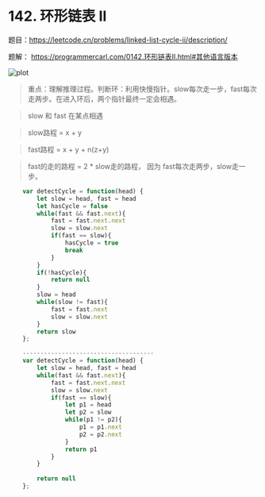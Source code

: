 # 142. 环形链表 II
题目：https://leetcode.cn/problems/linked-list-cycle-ii/description/

题解： https://programmercarl.com/0142.环形链表II.html#其他语言版本

![plot](./img/3DE84903-A55A-43CE-A46E-63D40A756CCA.jpeg)

> 重点：理解推理过程。判断环：利用快慢指针。slow每次走一步，fast每次走两步。在进入环后，两个指针最终一定会相遇。 

> slow 和 fast 在某点相遇

> slow路程 = x + y 

> fast路程 = x + y + n(z+y)

> fast的走的路程 = 2 * slow走的路程， 因为 fast每次走两步，slow走一步。

```js
    var detectCycle = function(head) {
        let slow = head, fast = head 
        let hasCycle = false 
        while(fast && fast.next){
            fast = fast.next.next 
            slow = slow.next 
            if(fast == slow){
                hasCycle = true 
                break 
            }
        }
        if(!hasCycle){
            return null
        }
        slow = head
        while(slow != fast){
            fast = fast.next 
            slow = slow.next
        }
        return slow
    };

    -------------------------------------
    var detectCycle = function(head) {
        let slow = head, fast = head 
        while(fast && fast.next){
            fast = fast.next.next 
            slow = slow.next 
            if(fast == slow){
                let p1 = head 
                let p2 = slow 
                while(p1 != p2){
                    p1 = p1.next
                    p2 = p2.next 
                }
                return p1 
            }
        }
        
        return null 
    };
```